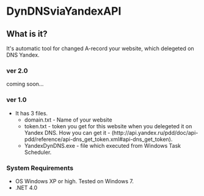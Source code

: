 DynDNSviaYandexAPI
==================

<h2>What is it? </h2>
It's automatic tool for changed A-record your website, which delegeted on DNS Yandex. 

<h3> ver 2.0 </h3>
coming soon...

<h3> ver 1.0 </h3>
<ul>
	<li>
	It has 3 files.
	<ul>
			<li> domain.txt - Name of your website </li>
			<li> token.txt - token you get for this website when you delegeted it on Yandex DNS. How you can get it - (http://api.yandex.ru/pdd/doc/api-pdd/reference/api-dns_get_token.xml#api-dns_get_token). </li>
			<li> YandexDynDNS.exe - file which executed from Windows Task Scheduler. </li>
	</ul>
	</li>
</ul>

<h3> System Requirements </h3>
<ul>
<li>OS Windows XP or high. Tested on Windows 7.</li>
<li>.NET 4.0</li>
</ul>
